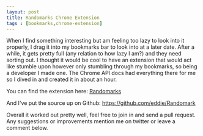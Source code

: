 ```yaml
---
layout: post
title: Randomarks Chrome Extension
tags : [bookmarks,chrome-extension]
---
```


When I find something interesting but am feeling too lazy to look into it properly, I drag it into my bookmarks bar to look into at a later date. After a while, it gets pretty full (any relation to how lazy I am?) and they need sorting out. I thought it would be cool to have an extension that would act like stumble upon however only stumbling through my bookmarks, so being a developer I made one. The Chrome API docs had everything there for me so I dived in and created it in about an hour.

You can find the extension here:
<a href='https://chrome.google.com/webstore/detail/randomarks/hieaieghplolnngfijfjnmiiaephdnbm?hl=en-GB'>Randomarks</a>

And I've put the source up on Github:
<a href='https://github.com/eddie/Randomark
'>https://github.com/eddie/Randomark</a>

Overall it worked out pretty well, feel free to join in and send a pull request. Any suggestions or improvements mention me on twitter or leave a comment below.
